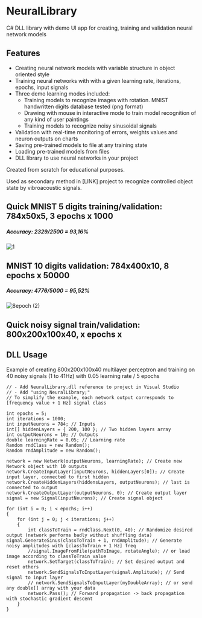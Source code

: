 # NeuralLibrary

C# DLL library with demo UI app for creating, training and validation neural network models

## Features 

- Creating neural network models with variable structure in object oriented style
- Training neural networks with with a given learning rate, iterations, epochs, input signals
- Three demo learning modes included:
  - Training models to recognize images with rotation. MNIST handwritten digits database tested (png format)
  - Drawing with mouse in interactive mode to train model recognition of any kind of user paintings
  - Training models to recognize noisy sinusoidal signals
- Validation with real-time monitoring of errors, weights values and neuron outputs on charts
- Saving pre-trained models to file at any training state
- Loading pre-trained models from files
- DLL library to use neural networks in your project

Created from scratch for educational purposes.

Used as secondary method in [LINK] project to recognize controlled object state by vibroacoustic signals.

## Quick MNIST 5 digits training/validation: 784x50x5, 3 epochs x 1000

##### Accuracy: 2329/2500 = 93,16%

![1](test2.gif)

## MNIST 10 digits validation: 784x400x10, 8 epochs x 50000

##### Accuracy: 4776/5000 = 95,52%

![8epoch (2)](C:\Users\User\Downloads\test.gif)

## Quick noisy signal train/validation:  800x200x100x40, x epochs x





## DLL Usage

Example of creating 800x200x100x40 multilayer perceptron and training on 40 noisy signals (1 to 41Hz) with 0.05 learning rate / 5 epochs

```
// - Add NeuralLibrary.dll reference to project in Visual Studio
// - Add "using NeuralLibrary;"
// To simplify the example, each network output corresponds to [frequency value + 1 Hz] signal class

int epochs = 5;
int iterations = 1000;
int inputNeurons = 784; // Inputs
int[] hiddenLayers = { 200, 100 }; // Two hidden layers array
int outputNeurons = 10; // Outputs
double learningRate = 0.05; // Learning rate
Random rndClass = new Random();
Random rndAmplitude = new Random();

network = new Network(outputNeurons, learningRate); // Create new Network object with 10 outputs
network.CreateInputLayer(inputNeurons, hiddenLayers[0]); // Create input layer, connected to first hidden
network.CreateHiddenLayers(hiddensLayers, outputNeurons); // last is connected to output
network.CreateOutputLayer(outputNeurons, 0); // Create output layer
signal = new Signal(inputNeurons); // Create signal object

for (int i = 0; i < epochs; i++) 
{
    for (int j = 0; j < iterations; j++) 
    {
        int classToTrain = rndClass.Next(0, 40); // Randomize desired output (network performs badly without shuffling data)         	 signal.GenerateSinus(classToTrain + 1, rndAmplitude); // Generate noisy amplitudes with [classToTrain + 1 Hz] freq
        //signal.ImageFromFile(pathToImage, rotateAngle); // or load image according to classToTrain value
        network.SetTarget(classToTrain); // Set desired output and reset others
        network.SendSignalsToInputLayer(signal.Amplitude); // Send signal to input layer 
        // network.SendSignalsToInputLayer(myDoubleArray); // or send any double[] array with your data        
        network.Pass(); // Forward propagation -> back propagation with stochastic gradient descent
    }
}
```

